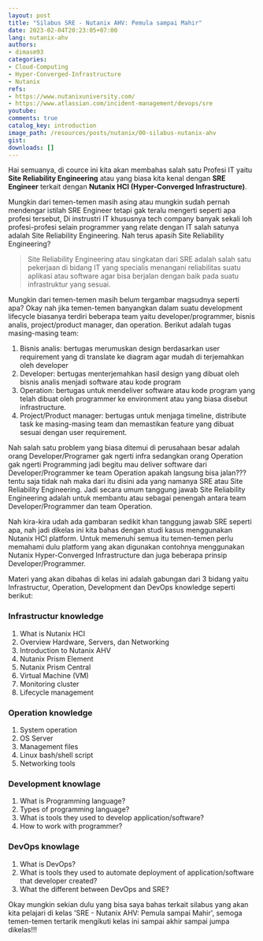 ```yaml
---
layout: post
title: "Silabus SRE - Nutanix AHV: Pemula sampai Mahir"
date: 2023-02-04T20:23:05+07:00
lang: nutanix-ahv
authors:
- dimasm93
categories:
- Cloud-Computing
- Hyper-Converged-Infrastructure
- Nutanix
refs: 
- https://www.nutanixuniversity.com/
- https://www.atlassian.com/incident-management/devops/sre
youtube: 
comments: true
catalog_key: introduction
image_path: /resources/posts/nutanix/00-silabus-nutanix-ahv
gist: 
downloads: []
---
```


Hai semuanya, di cource ini kita akan membahas salah satu Profesi IT yaitu **Site Reliability Engineering** atau yang biasa kita kenal dengan **SRE Engineer** terkait dengan **Nutanix HCI (Hyper-Converged Infrastructure)**.

Mungkin dari temen-temen masih asing atau mungkin sudah pernah mendengar istilah SRE Engineer tetapi gak teralu mengerti seperti apa profesi tersebut, Di instrustri IT khususnya tech company banyak sekali loh profesi-profesi selain programmer yang relate dengan IT salah satunya adalah Site Reliability Engineering. Nah terus apasih Site Reliability Engineering?

> Site Reliability Engineering atau singkatan dari SRE adalah salah satu pekerjaan di bidang IT yang specialis menangani reliabilitas suatu aplikasi atau software agar bisa berjalan dengan baik pada suatu infrastruktur yang sesuai.

<!--more-->

Mungkin dari temen-temen masih belum tergambar magsudnya seperti apa? Okay nah jika temen-temen banyangkan dalam suatu development lifecycle biasanya terdiri beberapa team yaitu developer/programmer, bisnis analis, project/product manager, dan operation. Berikut adalah tugas masing-masing team:

1. Bisnis analis: bertugas merumuskan design berdasarkan user requirement yang di translate ke diagram agar mudah di terjemahkan oleh developer
2. Developer: bertugas menterjemahkan hasil design yang dibuat oleh bisnis analis menjadi software atau kode program
3. Operation: bertugas untuk mendeliver software atau kode program yang telah dibuat oleh programmer ke environment atau yang biasa disebut infrastructure.
4. Project/Product manager: bertugas untuk menjaga timeline, distribute task ke masing-masing team dan memastikan feature yang dibuat sesuai dengan user requirement.

Nah salah satu problem yang biasa ditemui di perusahaan besar adalah orang Developer/Programer gak ngerti infra sedangkan orang Operation gak ngerti Programming jadi begitu mau deliver software dari Developer/Programmer ke team Operation apakah langsung bisa jalan??? tentu saja tidak nah maka dari itu disini ada yang namanya SRE atau Site Reliability Engineering. Jadi secara umum tanggung jawab Site Reliability Engineering adalah untuk membantu atau sebagai penengah antara team Developer/Programmer dan team Operation.

Nah kira-kira udah ada gambaran sedikit khan tanggung jawab SRE seperti apa, nah jadi dikelas ini kita bahas dengan studi kasus menggunakan Nutanix HCI platform. Untuk memenuhi semua itu temen-temen perlu memahami dulu platform yang akan digunakan contohnya menggunakan Nutanix Hyper-Converged Infrastructure dan juga beberapa prinsip Developer/Programmer.

Materi yang akan dibahas di kelas ini adalah gabungan dari 3 bidang yaitu Infrastructur, Operation, Development dan DevOps knowledge seperti berikut:

### Infrastructur knowledge

1. What is Nutanix HCI
2. Overview Hardware, Servers, dan Networking
3. Introduction to Nutanix AHV
4. Nutanix Prism Element
5. Nutanix Prism Central
6. Virtual Machine (VM)
7. Monitoring cluster
8. Lifecycle management

### Operation knowledge

1. System operation
2. OS Server
3. Management files
4. Linux bash/shell script
5. Networking tools

### Development knowlage

1. What is Programming language?
2. Types of programming language?
3. What is tools they used to develop application/software?
4. How to work with programmer?

### DevOps knowlage

1. What is DevOps?
2. What is tools they used to automate deployment of application/software that developer created?
3. What the different between DevOps and SRE?

Okay mungkin sekian dulu yang bisa saya bahas terkait silabus yang akan kita pelajari di kelas 'SRE - Nutanix AHV: Pemula sampai Mahir', semoga temen-temen tertarik mengikuti kelas ini sampai akhir sampai jumpa dikelas!!!